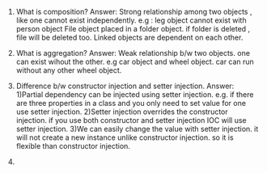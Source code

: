 

1) What is composition?
   Answer: Strong relationship among two objects , like one cannot exist independently.
           e.g : leg object cannot exist with person object
                 File object placed in a folder object. if folder is deleted , file will be deleted too.
                 Linked objects are dependent on each other.
2) What is aggregation?
   Answer: Weak relationship b/w two objects. one can exist wihout the other. e.g car object and wheel object. car can run without any other wheel object.

3) Difference b/w constructor injection and setter injection.
   Answer:   
              1)Partial dependency can be injected using setter injection. e.g. if there are three properties in a class and you only need to set value for one use setter injection.
              2)Setter injection overrides the constructor injection. if you use both constructor and setter injection IOC will use setter injection.
              3)We can easily change the value with setter injection. it will not create a new instance unlike constructor injection. so it is flexible than constructor injection.


4)  
